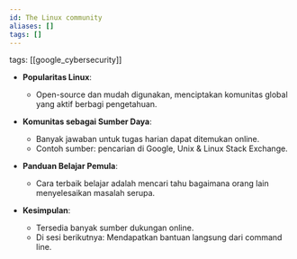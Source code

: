```yaml
---
id: The Linux community
aliases: []
tags: []
---
```


tags: [[google_cybersecurity]]

- **Popularitas Linux**:

  - Open-source dan mudah digunakan, menciptakan komunitas global yang aktif berbagi pengetahuan.

- **Komunitas sebagai Sumber Daya**:

  - Banyak jawaban untuk tugas harian dapat ditemukan online.
  - Contoh sumber: pencarian di Google, Unix & Linux Stack Exchange.

- **Panduan Belajar Pemula**:

  - Cara terbaik belajar adalah mencari tahu bagaimana orang lain menyelesaikan masalah serupa.

- **Kesimpulan**:
  - Tersedia banyak sumber dukungan online.
  - Di sesi berikutnya: Mendapatkan bantuan langsung dari command line.
